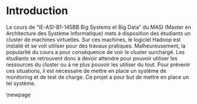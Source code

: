 # Introduction

Le cours de "IE-ASI-B1-145BB Big Systems et Big Data" du MASI (Master en Architecture des Système Informatique) mets à disposition des étudiants un cluster de machines virtuelles. Sur ces machines, le logiciel Hadoop est installé et se voit utiliser pour des travaux pratiques. Malheureusement, la popularité du cours a pour conséquence de voir le cluster surchargé. Les étudiants se retrouvent donc à devoir attendre pour pouvoir utiliser les ressources du cluster ou à ne plus pouvoir les utiliser du tout. Pour prévenir ces situations, il est nécessaire de mettre en place un système de monitoring et de test de charge. Ce projet a pour but de mettre en place un tel système.

\newpage
